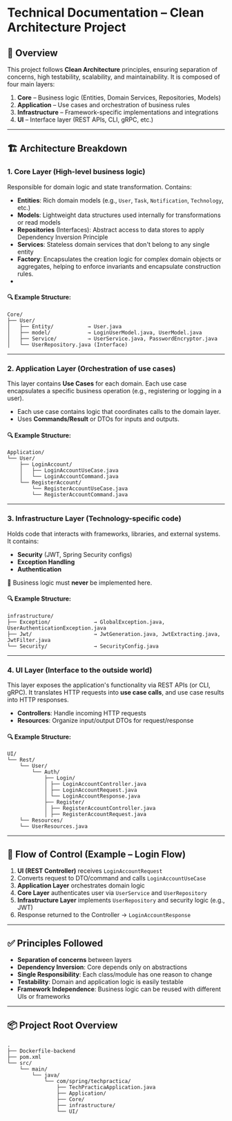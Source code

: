 # Technical Documentation – Clean Architecture Project

## 📌 Overview

This project follows **Clean Architecture** principles, ensuring separation of concerns, high testability, scalability, and maintainability. It is composed of four main layers:

1. **Core** – Business logic (Entities, Domain Services, Repositories, Models)
2. **Application** – Use cases and orchestration of business rules
3. **Infrastructure** – Framework-specific implementations and integrations
4. **UI** – Interface layer (REST APIs, CLI, gRPC, etc.)

---

## 🏗 Architecture Breakdown

### 1. **Core Layer** (High-level business logic)

Responsible for domain logic and state transformation. Contains:

* **Entities**: Rich domain models (e.g., `User`, `Task`, `Notification`, `Technology`, etc.)
* **Models**: Lightweight data structures used internally for transformations or read models
* **Repositories** (Interfaces): Abstract access to data stores to apply Dependency Inversion Principle
* **Services**: Stateless domain services that don't belong to any single entity
* **Factory**: Encapsulates the creation logic for complex domain objects or aggregates, helping to enforce invariants and encapsulate construction rules.
* 
#### 🔍 Example Structure:

```
Core/
├── User/
│   ├── Entity/           → User.java
│   ├── model/            → LoginUserModel.java, UserModel.java
│   ├── Service/          → UserService.java, PasswordEncryptor.java
│   └── UserRepository.java (Interface)
```

---

### 2. **Application Layer** (Orchestration of use cases)

This layer contains **Use Cases** for each domain. Each use case encapsulates a specific business operation (e.g., registering or logging in a user).

* Each use case contains logic that coordinates calls to the domain layer.
* Uses **Commands/Result** or DTOs for inputs and outputs.

#### 🔍 Example Structure:

```
Application/
└── User/
    ├── LoginAccount/
    │   ├── LoginAccountUseCase.java
    │   └── LoginAccountCommand.java
    └── RegisterAccount/
        └── RegisterAccountUseCase.java
        └── RegisterAccountCommand.java

```

---

### 3. **Infrastructure Layer** (Technology-specific code)

Holds code that interacts with frameworks, libraries, and external systems. It contains:

* **Security** (JWT, Spring Security configs)
* **Exception Handling**
* **Authentication**

🚫 Business logic must **never** be implemented here.

#### 🔍 Example Structure:

```
infrastructure/
├── Exception/              → GlobalException.java, UserAuthenticationException.java
├── Jwt/                    → JwtGeneration.java, JwtExtracting.java, JwtFilter.java
└── Security/               → SecurityConfig.java
```

---

### 4. **UI Layer** (Interface to the outside world)

This layer exposes the application's functionality via REST APIs (or CLI, gRPC). It translates HTTP requests into **use case calls**,
and use case results into HTTP responses.

* **Controllers**: Handle incoming HTTP requests
* **Resources**: Organize input/output DTOs for request/response

#### 🔍 Example Structure:

```
UI/
└── Rest/
    └── User/
        └── Auth/
            ├── Login/
            │ ├── LoginAccountController.java
            │ ├── LoginAccountRequest.java
            │ └── LoginAccountResponse.java
            ├── Register/
            │ ├── RegisterAccountController.java
            │ ├── RegisterAccountRequest.java
    └── Resources/
    └── UserResources.java

```

---

## 🔄 Flow of Control (Example – Login Flow)

1. **UI (REST Controller)** receives `LoginAccountRequest`
2. Converts request to DTO/command and calls `LoginAccountUseCase`
3. **Application Layer** orchestrates domain logic
4. **Core Layer** authenticates user via `UserService` and `UserRepository`
5. **Infrastructure Layer** implements `UserRepository` and security logic (e.g., JWT)
6. Response returned to the Controller → `LoginAccountResponse`

---

## ✅ Principles Followed

* **Separation of concerns** between layers
* **Dependency Inversion**: Core depends only on abstractions
* **Single Responsibility**: Each class/module has one reason to change
* **Testability**: Domain and application logic is easily testable
* **Framework Independence**: Business logic can be reused with different UIs or frameworks

---

## 📦 Project Root Overview

```
.
├── Dockerfile-backend
├── pom.xml
└── src/
    └── main/
        └── java/
            └── com/spring/techpractica/
                ├── TechPracticaApplication.java
                ├── Application/
                ├── Core/
                ├── infrastructure/
                └── UI/
